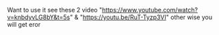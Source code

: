 Want to use it see these 2 video "https://www.youtube.com/watch?v=knbdyvLG8bY&t=5s" & "https://youtu.be/RuT-Tyzp3VI" other wise you will get eror

